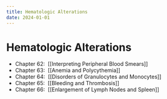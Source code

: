 ```yaml
---
title: Hematologic Alterations
date: 2024-01-01
---
```

# Hematologic Alterations

*   Chapter 62:  [[Interpreting Peripheral Blood Smears]]
*   Chapter 63:  [[Anemia and Polycythemia]]
*   Chapter 64:  [[Disorders of Granulocytes and Monocytes]]
*   Chapter 65:  [[Bleeding and Thrombosis]]
*   Chapter 66:  [[Enlargement of Lymph Nodes and Spleen]]
